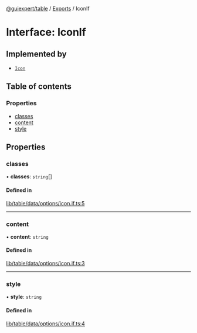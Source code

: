 [@guiexpert/table](../README.md) / [Exports](../modules.md) / IconIf

# Interface: IconIf

## Implemented by

- [`Icon`](../classes/Icon.md)

## Table of contents

### Properties

- [classes](IconIf.md#classes)
- [content](IconIf.md#content)
- [style](IconIf.md#style)

## Properties

### classes

• **classes**: `string`[]

#### Defined in

[lib/table/data/options/icon.if.ts:5](https://github.com/guiexperttable/ge-table/blob/a7cb25d/libs/table/src/lib/table/data/options/icon.if.ts#L5)

___

### content

• **content**: `string`

#### Defined in

[lib/table/data/options/icon.if.ts:3](https://github.com/guiexperttable/ge-table/blob/a7cb25d/libs/table/src/lib/table/data/options/icon.if.ts#L3)

___

### style

• **style**: `string`

#### Defined in

[lib/table/data/options/icon.if.ts:4](https://github.com/guiexperttable/ge-table/blob/a7cb25d/libs/table/src/lib/table/data/options/icon.if.ts#L4)
